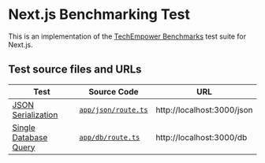 # Next.js Benchmarking Test

This is an implementation of the [TechEmpower Benchmarks](https://github.com/TechEmpower/FrameworkBenchmarks) test suite for Next.js.

## Test source files and URLs

| Test | Source Code | URL |
| --- | --- | --- |
| [JSON Serialization][] | [`app/json/route.ts`][] | http://localhost:3000/json |
| [Single Database Query][] | [`app/db/route.ts`][] | http://localhost:3000/db |

[JSON Serialization]: https://github.com/TechEmpower/FrameworkBenchmarks/wiki/Project-Information-Framework-Tests-Overview#json-serialization
[Single Database Query]: https://github.com/TechEmpower/FrameworkBenchmarks/wiki/Project-Information-Framework-Tests-Overview#single-database-query

[`app/json/route.ts`]: ./app/json/route.ts
[`app/db/route.ts`]: ./app/db/route.ts
